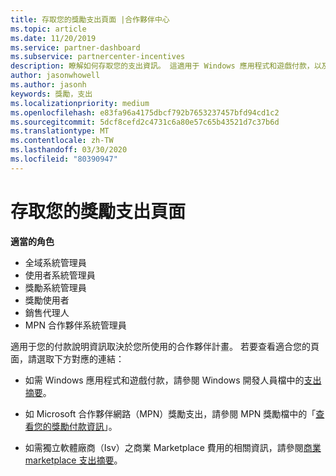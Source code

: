 ```yaml
---
title: 存取您的獎勵支出頁面 |合作夥伴中心
ms.topic: article
ms.date: 11/20/2019
ms.service: partner-dashboard
ms.subservice: partnercenter-incentives
description: 瞭解如何存取您的支出資訊。 這適用于 Windows 應用程式和遊戲付款，以及 MPN 獎勵支出。
author: jasonwhowell
ms.author: jasonh
keywords: 獎勵，支出
ms.localizationpriority: medium
ms.openlocfilehash: e83fa96a4175dbcf792b7653237457bfd94cd1c2
ms.sourcegitcommit: 5dcf8cefd2c4731c6a80e57c65b43521d7c37b6d
ms.translationtype: MT
ms.contentlocale: zh-TW
ms.lasthandoff: 03/30/2020
ms.locfileid: "80390947"
---
```

# <a name="access-your-incentives-payouts-page"></a>存取您的獎勵支出頁面

**適當的角色**
-   全域系統管理員
-   使用者系統管理員
-   獎勵系統管理員
-   獎勵使用者
-   銷售代理人
-   MPN 合作夥伴系統管理員

適用于您的付款說明資訊取決於您所使用的合作夥伴計畫。 若要查看適合您的頁面，請選取下方對應的連結：

- 如需 Windows 應用程式和遊戲付款，請參閱 Windows 開發人員檔中的[支出摘要](https://docs.microsoft.com/windows/uwp/publish/payout-summary)。

- 如 Microsoft 合作夥伴網路（MPN）獎勵支出，請參閱 MPN 獎勵檔中的「[查看您的獎勵付款資訊](understand-incentive-payouts.md)」。

- 如需獨立軟體廠商（Isv）之商業 Marketplace 費用的相關資訊，請參閱[商業 marketplace 支出摘要](https://docs.microsoft.com/azure/marketplace/partner-center-portal/payout-summary)。
